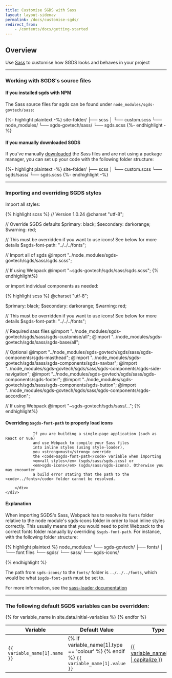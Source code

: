 ```yaml
---
title: Customise SGDS with Sass
layout: layout-sidenav
permalink: /docs/customise-sgds/
redirect_from:
    - /contents/docs/getting-started
---
```


<h2>Overview</h2>
<p>
	Use <a href="https://sass-lang.com/" target="_blank">Sass</a> to customise how
	SGDS looks and behaves in your project
</p>

<hr />

<h3>Working with SGDS's source files</h3>

<h4>If you installed sgds with NPM</h4>

<p>
	The Sass source files for sgds can be found under 
	<code>node_modules/sgds-govtech/sass</code>:
</p>

{%- highlight plaintext  -%}
site-folder/
├── scss
│   └── custom.scss
└── node_modules/
    └── sgds-govtech/sass/
        └── sgds.scss
{%- endhighlight -%}

<h4>If you manually downloaded SGDS</h4>
<p>
	If you've manually <a href="/docs/getting-started">downloaded</a> the Sass files and are not
	using a package manager, you can set up your code with the following folder structure:
</p>

{%- highlight plaintext -%}
site-folder/
├── scss
│   └── custom.scss
└── sgds/sass/
	└── sgds.scss
{%- endhighlight -%}

<hr>

<h3>Importing and overriding SGDS styles</h3>

<p>Import all styles:</p>

{% highlight scss %}
// Version 1.0.24
@charset "utf-8";

// Override SGDS defaults
$primary: black;
$secondary: darkorange;
$warning: red;

// This must be overridden if you want to use icons! See below for more details
$sgds-font-path: "../../../fonts";

// Import all of sgds
@import "../node_modules/sgds-govtech/sgds/sass/sgds.scss";

// If using Webpack
@import "~sgds-govtech/sgds/sass/sgds.scss";
{% endhighlight%}

<p>or import individual components as needed:</p>

{% highlight scss %}
@charset "utf-8";

$primary: black;
$secondary: darkorange;
$warning: red;

// This must be overridden if you want to use icons! See below for more details
$sgds-font-path: "../../../fonts";

// Required sass files
@import "../node_modules/sgds-govtech/sgds/sass/sgds-customise/all";
@import "../node_modules/sgds-govtech/sgds/sass/sgds-base/all";

// Optional
@import "../node_modules/sgds-govtech/sgds/sass/sgds-components/sgds-masthead";
@import "../node_modules/sgds-govtech/sgds/sass/sgds-components/sgds-navbar";
@import "../node_modules/sgds-govtech/sgds/sass/sgds-components/sgds-side-navigation";
@import "../node_modules/sgds-govtech/sgds/sass/sgds-components/sgds-footer";
@import "../node_modules/sgds-govtech/sgds/sass/sgds-components/sgds-button";
@import "../node_modules/sgds-govtech/sgds/sass/sgds-components/sgds-accordion";

// If using Webpack
@import "~sgds-govtech/sgds/sass/...";
{% endhighlight%}

<h4 id="font-path-override">Overriding <code>$sgds-font-path</code> to properly load icons</h4>

<div class="sgds-notification is-warning">
	<div class="sgds-notification-detail">
		<span class="sgds-icon sgds-icon-circle-info is-size-4"></span>
		<div class="sgds-notification-content">

				If you are building a single-page application (such as React or Vue)
				and use Webpack to compile your Sass files
				into inline styles (using style-loader),
				you <strong>must</strong> override
				the <code>$sgds-font-path</code> variable when importing 
				<em>all styles</em> (sgds/sass/sgds.scss) or 
				<em>sgds-icons</em> (sgds/sass/sgds-icons). Otherwise you may encounter
				a build error stating that the path to the <code>../fonts</code> folder cannot be resolved.

		</div>
	</div>
</div>
<h4>Explanation</h4>
<p>
	When importing SGDS's Sass, Webpack has to resolve its <code>fonts</code> folder
	relative to the node module's sgds-icons folder in order to load inline styles correctly.
	This usually means that you would need to point Webpack to the correct fonts folder
	manually by overriding <code>$sgds-font-path</code>. For instance, with the following
	folder structure:
</p>

{% highlight plaintext %}
node_modules/
└── sgds-govtech/
    ├── fonts/
    │   └── font files
    └── sgds/
        └── sass/
            └── sgds-icons/

{% endhighlight %}

<p>The path from <code>sgds-icons/</code> to the <code>fonts/</code> folder is
<code>../../../fonts</code>, which would be what <code>$sgds-font-path</code> must be set to.</p>

<p>For more information, see the <a href="https://webpack.js.org/loaders/sass-loader/#problems-with-url">sass-loader documentation</a></p>

<hr/>

<h3>The following default SGDS variables can be overridden:</h3>

<table class="table is-striped is-size-8">
	<thead>
		<th>Variable</th>
		<th>Default Value</th>
		<th>Type</th>
	</thead>
	<tbody>
		{% for variable_name in site.data.initial-variables %}
		<tr>
			<td width="30%">
				<code>{{ variable_name[1].name }}</code>
			</td>
			<td>
				<div class="is-flex is-flex-alignitems-c">
					{% if variable_name[1].type == 'colour' %}
					<span class="colorBox margin--right--sm is-{{
              variable_name[1].state | remove: '$'
            }}"></span>
					{% endif %}
					<code>{{ variable_name[1].value }}</code>
				</div>
			</td>
			<td width="30%">
				<a href="/docs/{{ variable_name[1].type }}">{{
          variable_name[1].type | capitalize
        }}</a>
			</td>
		</tr>
		{% endfor %}
	</tbody>
</table>